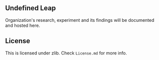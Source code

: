## Undefined Leap

Organization's research, experiment and its findings will be documented and hosted here.

## License

This is licensed under zlib. Check `License.md` for more info.
